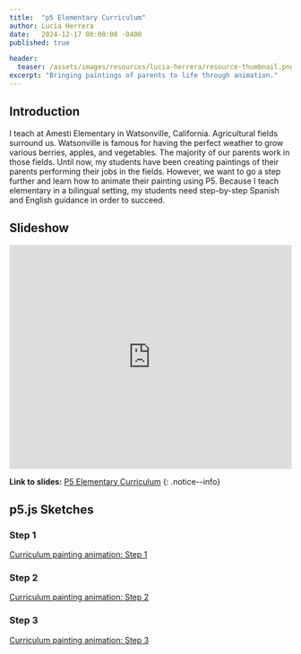 ```yaml
---
title:  "p5 Elementary Curriculum"
author: Lucia Herrera
date:   2024-12-17 00:00:00 -0400
published: true

header:
  teaser: /assets/images/resources/lucia-herrera/resource-thumbnail.png
excerpt: "Bringing paintings of parents to life through animation."
---
```


## Introduction

I teach at Amesti Elementary in Watsonville, California. Agricultural fields surround us. Watsonville is famous for having the perfect weather to grow various berries, apples, and vegetables. The majority of our parents work in those fields. Until now, my students have been creating paintings of their parents performing their jobs in the fields. However, we want to go a step further and learn how to animate their painting using P5.
Because I teach elementary in a bilingual setting, my students need step-by-step Spanish and English guidance in order to succeed.

## Slideshow

<iframe src="https://docs.google.com/presentation/d/e/2PACX-1vRk2LoZAosvICml39vRP_IFkGbwdMCxQQeRwxcarRpx7hm1KXsQ55QQ5ulAnMT4CArFAlqiYXRdIddV/embed?start=false&loop=false&delayms=60000" frameborder="0" width="100%" height="400" allowfullscreen="true" mozallowfullscreen="true" webkitallowfullscreen="true"></iframe>

**Link to slides:** [P5 Elementary Curriculum](https://docs.google.com/presentation/d/1St59zcGm3Duv6TZkLvuwvaHUfi5aCg1RViNB-MldQgA/edit#slide=id.g31f6045ae37_0_18)
{: .notice--info}

## p5.js Sketches

### Step 1

[Curriculum painting animation: Step 1](https://editor.p5js.org/jyk/sketches/0FSmHntUP)

### Step 2

[Curriculum painting animation: Step 2](https://editor.p5js.org/jyk/sketches/aOxbBJVUj)

### Step 3

[Curriculum painting animation: Step 3](https://editor.p5js.org/jyk/sketches/_s2DtrHbm)
